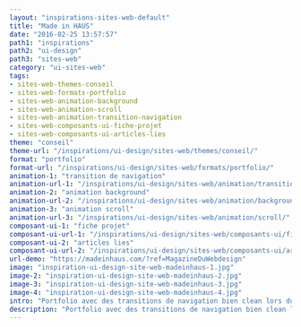 ```yaml
---
layout: "inspirations-sites-web-default"
title: "Made in HAUS"
date: "2016-02-25 13:57:57"
path1: "inspirations"
path2: "ui-design"
path3: "sites-web"
category: "ui-sites-web"
tags:
- sites-web-themes-conseil
- sites-web-formats-portfolio
- sites-web-animation-background
- sites-web-animation-scroll
- sites-web-animation-transition-navigation
- sites-web-composants-ui-fiche-projet
- sites-web-composants-ui-articles-lies
theme: "conseil"
theme-url: "/inspirations/ui-design/sites-web/themes/conseil/"
format: "portfolio"
format-url: "/inspirations/ui-design/sites-web/formats/portfolio/"
animation-1: "transition de navigation"
animation-url-1: "/inspirations/ui-design/sites-web/animation/transition-navigation/"
animation-2: "animation background"
animation-url-2: "/inspirations/ui-design/sites-web/animation/background/"
animation-3: "animation scroll"
animation-url-3: "/inspirations/ui-design/sites-web/animation/scroll/"
composant-ui-1: "fiche projet"
composant-ui-url-1: "/inspirations/ui-design/sites-web/composants-ui/fiche-projet/"
composant-ui-2: "articles lies"
composant-ui-url-2: "/inspirations/ui-design/sites-web/composants-ui/articles-lies/"
url-demo: "https://madeinhaus.com/?ref=MagazineDuWebdesign"
image: "inspiration-ui-design-site-web-madeinhaus-1.jpg"
image-2: "inspiration-ui-design-site-web-madeinhaus-2.jpg"
image-3: "inspiration-ui-design-site-web-madeinhaus-3.jpg"
image-4: "inspiration-ui-design-site-web-madeinhaus-4.jpg"
intro: "Portfolio avec des transitions de navigation bien clean lors du scroll et lors du changement de page."
description: "Portfolio avec des transitions de navigation bien clean lors du scroll et lors du changement de page."
---
```

